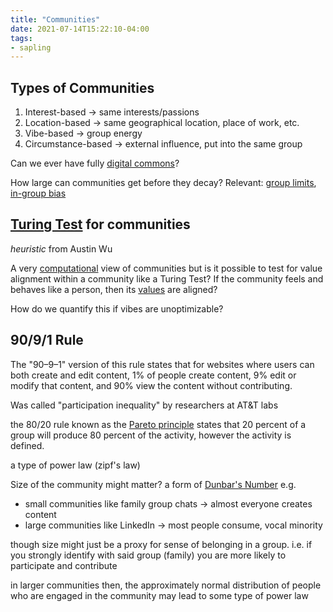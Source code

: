 ```yaml
---
title: "Communities"
date: 2021-07-14T15:22:10-04:00
tags:
- sapling
---
```


## Types of Communities
1.  Interest-based → same interests/passions
2.  Location-based → same geographical location, place of work, etc.
3.  Vibe-based → group energy
4.  Circumstance-based → external influence, put into the same group

Can we ever have fully [digital commons](thoughts/digital%20commons.md)?

How large can communities get before they decay? Relevant: [group limits](thoughts/group%20limits.md), [in-group bias](thoughts/in-group%20bias.md)

## [Turing Test](thoughts/Turing%20Test.md) for communities
*heuristic* from Austin Wu

A very [computational](thoughts/computability.md) view of communities but is it possible to test for value alignment within a community like a Turing Test? If the community feels and behaves like a person, then its [values](thoughts/value%20setting.md) are aligned?

How do we quantify this if vibes are unoptimizable?

## 90/9/1 Rule
The "90–9–1" version of this rule states that for websites where users can both create and edit content, 1% of people create content, 9% edit or modify that content, and 90% view the content without contributing.

Was called "participation inequality" by researchers at AT&T labs

 the 80/20 rule known as the [Pareto principle](https://en.wikipedia.org/wiki/Pareto_principle "Pareto principle") states that 20 percent of a group will produce 80 percent of the activity, however the activity is defined.
 
 a type of power law (zipf's law)
 
 Size of the community might matter? a form of [Dunbar's Number](thoughts/Dunbar's%20Number.md) e.g.
* small communities like family group chats -> almost everyone creates content
* large communities like LinkedIn -> most people consume, vocal minority
 
though size might just be a proxy for sense of belonging in a group. i.e. if you strongly identify with said group (family) you are more likely to participate and contribute

in larger communities then, the approximately normal distribution of people who are engaged in the community may lead to some type of power law
